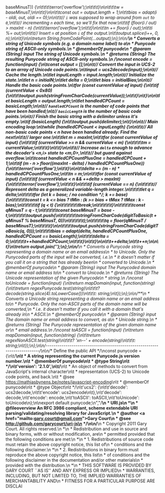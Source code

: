 baseMinusT)) {\n\t\t\t\terror('overflow');\n\t\t\t}\n\n\t\t\tw *= baseMinusT;\n\n\t\t}\n\n\t\tconst out = output.length + 1;\n\t\tbias = adapt(i - oldi, out, oldi == 0);\n\n\t\t// `i` was supposed to wrap around from `out` to `0`,\n\t\t// incrementing `n` each time, so we'll fix that now:\n\t\tif (floor(i / out) > maxInt - n) {\n\t\t\terror('overflow');\n\t\t}\n\n\t\tn += floor(i / out);\n\t\ti %= out;\n\n\t\t// Insert `n` at position `i` of the output.\n\t\toutput.splice(i++, 0, n);\n\n\t}\n\n\treturn String.fromCodePoint(...output);\n};\n\n/**\n * Converts a string of Unicode symbols (e.g. a domain name label) to a\n * Punycode string of ASCII-only symbols.\n * @memberOf punycode\n * @param {String} input The string of Unicode symbols.\n * @returns {String} The resulting Punycode string of ASCII-only symbols.\n */\nconst encode = function(input) {\n\tconst output = [];\n\n\t// Convert the input in UCS-2 to an array of Unicode code points.\n\tinput = ucs2decode(input);\n\n\t// Cache the length.\n\tlet inputLength = input.length;\n\n\t// Initialize the state.\n\tlet n = initialN;\n\tlet delta = 0;\n\tlet bias = initialBias;\n\n\t// Handle the basic code points.\n\tfor (const currentValue of input) {\n\t\tif (currentValue < 0x80) {\n\t\t\toutput.push(stringFromCharCode(currentValue));\n\t\t}\n\t}\n\n\tlet basicLength = output.length;\n\tlet handledCPCount = basicLength;\n\n\t// `handledCPCount` is the number of code points that have been handled;\n\t// `basicLength` is the number of basic code points.\n\n\t// Finish the basic string with a delimiter unless it's empty.\n\tif (basicLength) {\n\t\toutput.push(delimiter);\n\t}\n\n\t// Main encoding loop:\n\twhile (handledCPCount < inputLength) {\n\n\t\t// All non-basic code points < n have been handled already. Find the next\n\t\t// larger one:\n\t\tlet m = maxInt;\n\t\tfor (const currentValue of input) {\n\t\t\tif (currentValue >= n && currentValue < m) {\n\t\t\t\tm = currentValue;\n\t\t\t}\n\t\t}\n\n\t\t// Increase `delta` enough to advance the decoder's <n,i> state to <m,0>,\n\t\t// but guard against overflow.\n\t\tconst handledCPCountPlusOne = handledCPCount + 1;\n\t\tif (m - n > floor((maxInt - delta) / handledCPCountPlusOne)) {\n\t\t\terror('overflow');\n\t\t}\n\n\t\tdelta += (m - n) * handledCPCountPlusOne;\n\t\tn = m;\n\n\t\tfor (const currentValue of input) {\n\t\t\tif (currentValue < n && ++delta > maxInt) {\n\t\t\t\terror('overflow');\n\t\t\t}\n\t\t\tif (currentValue == n) {\n\t\t\t\t// Represent delta as a generalized variable-length integer.\n\t\t\t\tlet q = delta;\n\t\t\t\tfor (let k = base; /* no condition */; k += base) {\n\t\t\t\t\tconst t = k <= bias ? tMin : (k >= bias + tMax ? tMax : k - bias);\n\t\t\t\t\tif (q < t) {\n\t\t\t\t\t\tbreak;\n\t\t\t\t\t}\n\t\t\t\t\tconst qMinusT = q - t;\n\t\t\t\t\tconst baseMinusT = base - t;\n\t\t\t\t\toutput.push(\n\t\t\t\t\t\tstringFromCharCode(digitToBasic(t + qMinusT % baseMinusT, 0))\n\t\t\t\t\t);\n\t\t\t\t\tq = floor(qMinusT / baseMinusT);\n\t\t\t\t}\n\n\t\t\t\toutput.push(stringFromCharCode(digitToBasic(q, 0)));\n\t\t\t\tbias = adapt(delta, handledCPCountPlusOne, handledCPCount == basicLength);\n\t\t\t\tdelta = 0;\n\t\t\t\t++handledCPCount;\n\t\t\t}\n\t\t}\n\n\t\t++delta;\n\t\t++n;\n\n\t}\n\treturn output.join('');\n};\n\n/**\n * Converts a Punycode string representing a domain name or an email address\n * to Unicode. Only the Punycoded parts of the input will be converted, i.e.\n * it doesn't matter if you call it on a string that has already been\n * converted to Unicode.\n * @memberOf punycode\n * @param {String} input The Punycoded domain name or email address to\n * convert to Unicode.\n * @returns {String} The Unicode representation of the given Punycode\n * string.\n */\nconst toUnicode = function(input) {\n\treturn mapDomain(input, function(string) {\n\t\treturn regexPunycode.test(string)\n\t\t\t? decode(string.slice(4).toLowerCase())\n\t\t\t: string;\n\t});\n};\n\n/**\n * Converts a Unicode string representing a domain name or an email address to\n * Punycode. Only the non-ASCII parts of the domain name will be converted,\n * i.e. it doesn't matter if you call it with a domain that's already in\n * ASCII.\n * @memberOf punycode\n * @param {String} input The domain name or email address to convert, as a\n * Unicode string.\n * @returns {String} The Punycode representation of the given domain name or\n * email address.\n */\nconst toASCII = function(input) {\n\treturn mapDomain(input, function(string) {\n\t\treturn regexNonASCII.test(string)\n\t\t\t? 'xn--' + encode(string)\n\t\t\t: string;\n\t});\n};\n\n/*--------------------------------------------------------------------------*/\n\n/** Define the public API */\nconst punycode = {\n\t/**\n\t * A string representing the current Punycode.js version number.\n\t * @memberOf punycode\n\t * @type String\n\t */\n\t'version': '2.1.0',\n\t/**\n\t * An object of methods to convert from JavaScript's internal character\n\t * representation (UCS-2) to Unicode code points, and back.\n\t * @see <https://mathiasbynens.be/notes/javascript-encoding>\n\t * @memberOf punycode\n\t * @type Object\n\t */\n\t'ucs2': {\n\t\t'decode': ucs2decode,\n\t\t'encode': ucs2encode\n\t},\n\t'decode': decode,\n\t'encode': encode,\n\t'toASCII': toASCII,\n\t'toUnicode': toUnicode\n};\n\nexport default punycode;\n","/**\n * URI.js\n *\n * @fileoverview An RFC 3986 compliant, scheme extendable URI parsing/validating/resolving library for JavaScript.\n * @author <a href=\"mailto:gary.court@gmail.com\">Gary Court</a>\n * @see http://github.com/garycourt/uri-js\n */\n\n/**\n * Copyright 2011 Gary Court. All rights reserved.\n *\n * Redistribution and use in source and binary forms, with or without modification, are\n * permitted provided that the following conditions are met:\n *\n *    1. Redistributions of source code must retain the above copyright notice, this list of\n *       conditions and the following disclaimer.\n *\n *    2. Redistributions in binary form must reproduce the above copyright notice, this list\n *       of conditions and the following disclaimer in the documentation and/or other materials\n *       provided with the distribution.\n *\n * THIS SOFTWARE IS PROVIDED BY GARY COURT ``AS IS'' AND ANY EXPRESS OR IMPLIED\n * WARRANTIES, INCLUDING, BUT NOT LIMITED TO, THE IMPLIED WARRANTIES OF MERCHANTABILITY AND\n * FITNESS FOR A PARTICULAR PURPOSE ARE DISCLAI